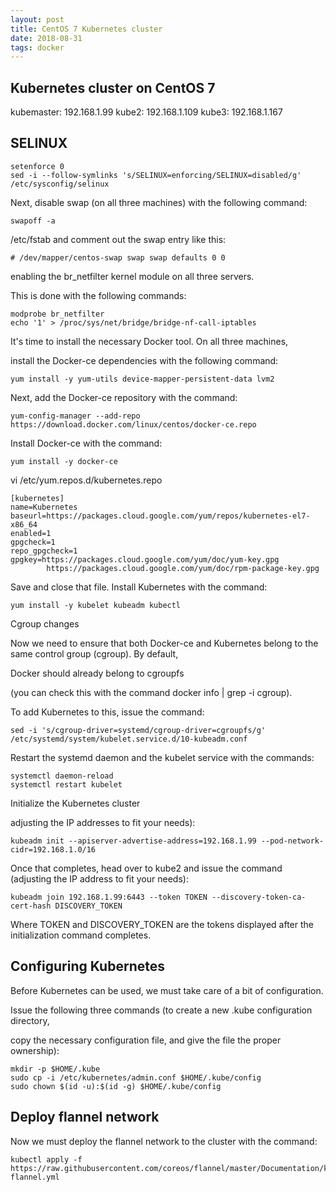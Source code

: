 ```yaml
---
layout: post
title: CentOS 7 Kubernetes cluster
date: 2018-08-31
tags: docker
---
```

## Kubernetes cluster on CentOS 7

kubemaster: 192.168.1.99
kube2: 192.168.1.109
kube3: 192.168.1.167

## SELINUX
```
setenforce 0
sed -i --follow-symlinks 's/SELINUX=enforcing/SELINUX=disabled/g' /etc/sysconfig/selinux
```

Next, disable swap (on all three machines) with the following command:
```
swapoff -a
```

/etc/fstab and comment out the swap entry like this:
```
# /dev/mapper/centos-swap swap swap defaults 0 0
```

enabling the br_netfilter kernel module on all three servers. 

This is done with the following commands:

```
modprobe br_netfilter
echo '1' > /proc/sys/net/bridge/bridge-nf-call-iptables
```

It's time to install the necessary Docker tool. On all three machines, 

install the Docker-ce dependencies with the following command:
```
yum install -y yum-utils device-mapper-persistent-data lvm2
```

Next, add the Docker-ce repository with the command:
```
yum-config-manager --add-repo https://download.docker.com/linux/centos/docker-ce.repo
```

Install Docker-ce with the command:
```
yum install -y docker-ce
```

vi /etc/yum.repos.d/kubernetes.repo
```
[kubernetes]
name=Kubernetes
baseurl=https://packages.cloud.google.com/yum/repos/kubernetes-el7-x86_64
enabled=1
gpgcheck=1
repo_gpgcheck=1
gpgkey=https://packages.cloud.google.com/yum/doc/yum-key.gpg
        https://packages.cloud.google.com/yum/doc/rpm-package-key.gpg
```

Save and close that file. Install Kubernetes with the command:
```
yum install -y kubelet kubeadm kubectl
```

Cgroup changes

Now we need to ensure that both Docker-ce and Kubernetes belong to the same control group (cgroup). By default,

Docker should already belong to cgroupfs 

(you can check this with the command docker info | grep -i cgroup). 

To add Kubernetes to this, issue the command:
```
sed -i 's/cgroup-driver=systemd/cgroup-driver=cgroupfs/g' /etc/systemd/system/kubelet.service.d/10-kubeadm.conf
```

Restart the systemd daemon and the kubelet service with the commands:
```
systemctl daemon-reload
systemctl restart kubelet
```

Initialize the Kubernetes cluster

adjusting the IP addresses to fit your needs):
```
kubeadm init --apiserver-advertise-address=192.168.1.99 --pod-network-cidr=192.168.1.0/16
```

Once that completes, head over to kube2 and issue the command (adjusting the IP address to fit your needs):
```
kubeadm join 192.168.1.99:6443 --token TOKEN --discovery-token-ca-cert-hash DISCOVERY_TOKEN
```
Where TOKEN and DISCOVERY_TOKEN are the tokens displayed after the initialization command completes.

## Configuring Kubernetes

Before Kubernetes can be used, we must take care of a bit of configuration. 

Issue the following three commands (to create a new .kube configuration directory, 

copy the necessary configuration file, and give the file the proper ownership):
```
mkdir -p $HOME/.kube
sudo cp -i /etc/kubernetes/admin.conf $HOME/.kube/config
sudo chown $(id -u):$(id -g) $HOME/.kube/config
```

## Deploy flannel network

Now we must deploy the flannel network to the cluster with the command:
```
kubectl apply -f https://raw.githubusercontent.com/coreos/flannel/master/Documentation/kube-flannel.yml
```

